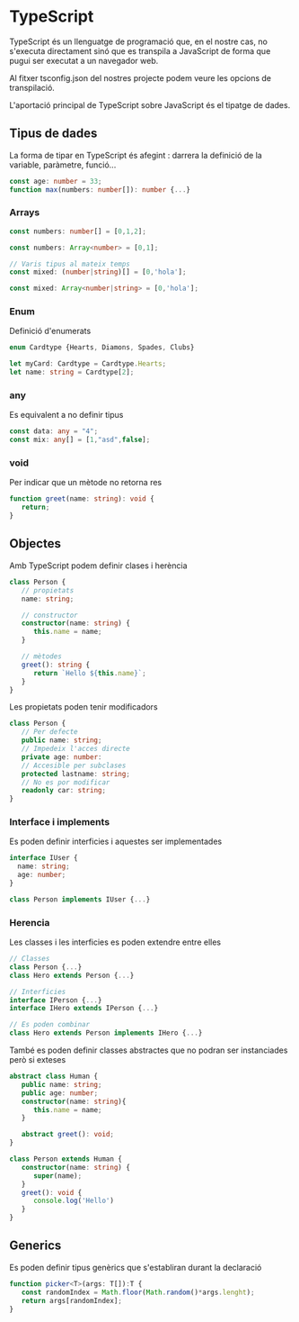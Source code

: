
# TypeScript

TypeScript és un llenguatge de programació que, en el nostre cas, no s'executa directament sinó que es transpila a JavaScript de forma que pugui ser executat a un navegador web.

Al fitxer tsconfig.json del nostres projecte podem veure les opcions de transpilació.

L'aportació principal de TypeScript sobre JavaScript és el tipatge de dades.

## Tipus de dades

La forma de tipar en TypeScript és afegint :<tipus> darrera la definició de la variable, paràmetre, funció...

```typescript
const age: number = 33;
function max(numbers: number[]): number {...}
```

### Arrays
```typescript
const numbers: number[] = [0,1,2];

const numbers: Array<number> = [0,1];

// Varis tipus al mateix temps
const mixed: (number|string)[] = [0,'hola'];

const mixed: Array<number|string> = [0,'hola'];
```

### Enum
Definició d'enumerats
```typescript
enum Cardtype {Hearts, Diamons, Spades, Clubs}

let myCard: Cardtype = Cardtype.Hearts;
let name: string = Cardtype[2];
```

### any
Es equivalent a no definir tipus
```typescript
const data: any = "4";
const mix: any[] = [1,"asd",false];
```

### void
Per indicar que un mètode no retorna res
```typescript
function greet(name: string): void {
   return;
}
```

## Objectes
Amb TypeScript podem definir clases i herència
```typescript
class Person {
   // propietats
   name: string;

   // constructor
   constructor(name: string) {
      this.name = name;
   }

   // mètodes
   greet(): string {
      return `Hello ${this.name}`;
   }
}
```

Les propietats poden tenir modificadors

```typescript
class Person {
   // Per defecte
   public name: string;
   // Impedeix l'acces directe
   private age: number:
   // Accesible per subclases
   protected lastname: string;
   // No es por modificar
   readonly car: string;
}
```

### Interface i implements
Es poden definir interficies i aquestes ser implementades
```typescript
interface IUser {
  name: string;
  age: number;
}

class Person implements IUser {...}
```

### Herencia
Les classes i les interficies es poden extendre entre elles
```typescript
// Classes
class Person {...}
class Hero extends Person {...}

// Interficies
interface IPerson {...}
interface IHero extends IPerson {...}

// Es poden combinar
class Hero extends Person implements IHero {...}
```

També es poden definir classes abstractes que no podran ser instanciades però si exteses
```typescript
abstract class Human {
   public name: string;
   public age: number;
   constructor(name: string){
      this.name = name;
   }

   abstract greet(): void;
}

class Person extends Human {
   constructor(name: string) {
      super(name);
   }
   greet(): void {
      console.log('Hello')
   }
}
```

## Generics
Es poden definir tipus genèrics que s'establiran durant la declaració
```typescript
function picker<T>(args: T[]):T {
   const randomIndex = Math.floor(Math.random()*args.lenght);
   return args[randomIndex];
}
```
